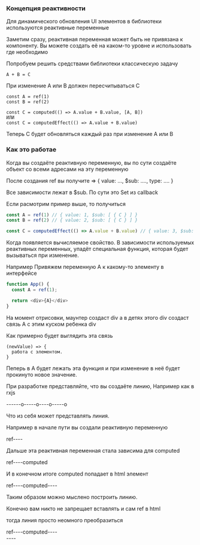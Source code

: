 ### Концепция реактивности

Для динамического обновления UI элементов в библиотеки используются реактивные переменные

Заметим сразу, реактивная переменная может быть не привязана к компоненту. Вы можете создать её на каком-то уровне и использовать где необходимо

Попробуем решить средствами библиотеки классическую задачу

```
A + B = C
```

При изменение A или B должен пересчитываться C

```
const A = ref(1)
const B = ref(2)

const C = computed(() => A.value + B.value, [A, B])
ИЛИ
const C = computedEffect(() => A.value + B.value)
```

Теперь C будет обновляться каждый раз при изменение A или B

### Как это работае

Когда вы создаёте реактивную переменную, вы по сути создаёте объект со всеми адресами на эту переменную

После создания ref вы получите => { value: ..., $sub: ...., type: .... }

Все зависимости лежат в $sub. По сути это Set из callback

Если расмотрим пример выше, то получиться
```javascript
const A = ref(1) // { value: 1, $sub: [ { C } ] }
const B = ref(2) // { value: 2, $sub: [ { C } ] }

const C = computedEffect(() => A.value + B.value) // { value: 3, $sub: [] }
```

Когда появляется вычисляемое свойство. В зависимости используемых реактивных переменных, упадёт специальная функция, которая будет вызываться при изменение.

Например
Привяжем переменную A к какому-то элементу в интерфейсе

```javascript
function App() {
  const A = ref(1);

  return <div>{A}</div>
}
```

На момент отрисовки, маунтер создаcт div а в детях этого div создаст связь A с этим куском ребенка div

Как примерно будет выглядить эта связь
```
(newValue) => {
  работа с элементом.
}
```

Пеперь в A будет лежать эта функция и при изменение в неё будет прокинуто новое значение.


При разработке представляйте, что вы создаёте линию, Например как в rxjs

------o-----o----o-----o

Что из себя может представлять линия.

Например в начале пути вы создали реактивную переменную

ref----

Дальше эта реактивная переменная стала зависима для computed

ref----computed

И в конечном итоге computed попадает в html элемент

ref----computed----<html>

Таким образом можно мыслено построить линию.

Конечно вам никто не запрещает вставлять и сам ref в html

тогда линия просто неомного преобразиться

ref----computed----<html>
    \
     ---- <html>